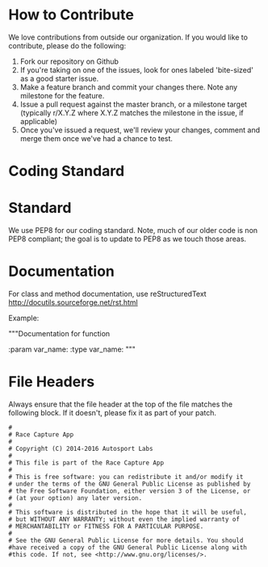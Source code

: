 How to Contribute
=================

We love contributions from outside our
organization.   If you would like to contribute, please do the
following:

1. Fork our repository on Github
2. If you're taking on one of the issues, look for ones labeled 'bite-sized' as a good starter issue.
2. Make a feature branch and commit your changes there. Note any milestone for the feature.
3. Issue a pull request against the master branch, or a milestone target (typically r/X.Y.Z where X.Y.Z matches the milestone in the issue, if applicable) 
4. Once you've issued a request, we'll review your changes, comment and merge them once we've had a chance to test.


Coding Standard
===============

# Standard

We use PEP8 for our coding standard. Note, much of our older code is non PEP8 compliant; the goal is to update to PEP8 as we touch those areas.

# Documentation 
For class and method documentation, use reStructuredText http://docutils.sourceforge.net/rst.html

Example: 

"""Documentation for function

:param var_name: <parameter description>
:type var_name: <type of param>
"""

File Headers
============

Always ensure that the file header at the top of the file matches the
following block. If it doesn't, please fix it as part of your patch.

```
#
# Race Capture App
#
# Copyright (C) 2014-2016 Autosport Labs
#
# This file is part of the Race Capture App
#
# This is free software: you can redistribute it and/or modify it
# under the terms of the GNU General Public License as published by
# the Free Software Foundation, either version 3 of the License, or
# (at your option) any later version.
#
# This software is distributed in the hope that it will be useful,
# but WITHOUT ANY WARRANTY; without even the implied warranty of
# MERCHANTABILITY or FITNESS FOR A PARTICULAR PURPOSE.
#
# See the GNU General Public License for more details. You should
#have received a copy of the GNU General Public License along with
#this code. If not, see <http://www.gnu.org/licenses/>.
```

